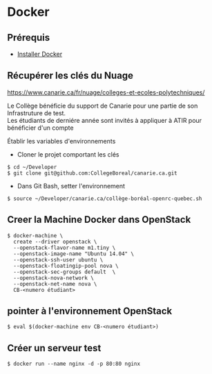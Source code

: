 # Docker

## Prérequis

* [Installer Docker](https://docs.docker.com/engine/getstarted/step_one/#step-1-get-docker)   

## Récupérer les clés du Nuage

  https://www.canarie.ca/fr/nuage/colleges-et-ecoles-polytechniques/
  
  Le Collège bénéficie du support de Canarie pour une partie de son Infrastruture de test.  
  Les étudiants de derniére année sont invités à appliquer à ATIR pour bénéficier d'un compte

Établir les variables d'environnements

* Cloner le projet comportant les clés
```
$ cd ~/Developer
$ git clone git@github.com:CollegeBoreal/canarie.ca.git
```

* Dans Git Bash, setter l'environnement
```
$ source ~/Developer/canarie.ca/collège-boréal-openrc-quebec.sh
```

## Creer la Machine Docker dans OpenStack

```
$ docker-machine \
  create --driver openstack \
  --openstack-flavor-name m1.tiny \
  --openstack-image-name "Ubuntu 14.04" \
  --openstack-ssh-user ubuntu \
  --openstack-floatingip-pool nova \
  --openstack-sec-groups default  \
  --openstack-nova-network \
  --openstack-net-name nova \
  CB-<numero étudiant>
  ```

## pointer à l'environnement OpenStack

```
$ eval $(docker-machine env CB-<numero étudiant>)
```

## Créer un serveur test

```
$ docker run --name nginx -d -p 80:80 nginx
```
